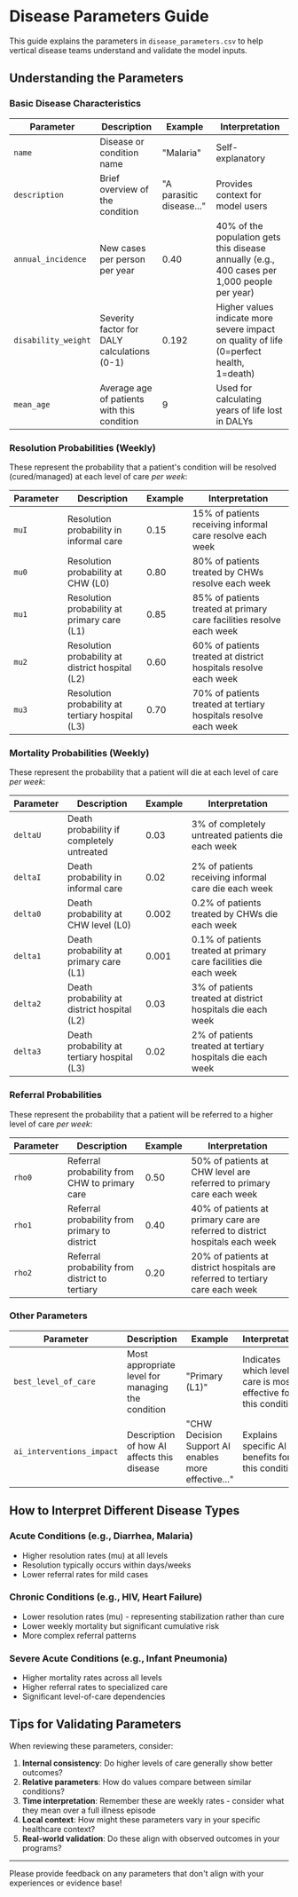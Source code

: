 # Disease Parameters Guide

This guide explains the parameters in `disease_parameters.csv` to help vertical disease teams understand and validate the model inputs.

## Understanding the Parameters

### Basic Disease Characteristics

| Parameter | Description | Example | Interpretation |
|-----------|-------------|---------|---------------|
| `name` | Disease or condition name | "Malaria" | Self-explanatory |
| `description` | Brief overview of the condition | "A parasitic disease..." | Provides context for model users |
| `annual_incidence` | New cases per person per year | 0.40 | 40% of the population gets this disease annually (e.g., 400 cases per 1,000 people per year) |
| `disability_weight` | Severity factor for DALY calculations (0-1) | 0.192 | Higher values indicate more severe impact on quality of life (0=perfect health, 1=death) |
| `mean_age` | Average age of patients with this condition | 9 | Used for calculating years of life lost in DALYs |

### Resolution Probabilities (Weekly)
These represent the probability that a patient's condition will be resolved (cured/managed) at each level of care *per week*:

| Parameter | Description | Example | Interpretation |
|-----------|-------------|---------|---------------|
| `muI` | Resolution probability in informal care | 0.15 | 15% of patients receiving informal care resolve each week |
| `mu0` | Resolution probability at CHW (L0) | 0.80 | 80% of patients treated by CHWs resolve each week |
| `mu1` | Resolution probability at primary care (L1) | 0.85 | 85% of patients treated at primary care facilities resolve each week |
| `mu2` | Resolution probability at district hospital (L2) | 0.60 | 60% of patients treated at district hospitals resolve each week |
| `mu3` | Resolution probability at tertiary hospital (L3) | 0.70 | 70% of patients treated at tertiary hospitals resolve each week |

### Mortality Probabilities (Weekly)
These represent the probability that a patient will die at each level of care *per week*:

| Parameter | Description | Example | Interpretation |
|-----------|-------------|---------|---------------|
| `deltaU` | Death probability if completely untreated | 0.03 | 3% of completely untreated patients die each week |
| `deltaI` | Death probability in informal care | 0.02 | 2% of patients receiving informal care die each week |
| `delta0` | Death probability at CHW level (L0) | 0.002 | 0.2% of patients treated by CHWs die each week |
| `delta1` | Death probability at primary care (L1) | 0.001 | 0.1% of patients treated at primary care facilities die each week |
| `delta2` | Death probability at district hospital (L2) | 0.03 | 3% of patients treated at district hospitals die each week |
| `delta3` | Death probability at tertiary hospital (L3) | 0.02 | 2% of patients treated at tertiary hospitals die each week |

### Referral Probabilities
These represent the probability that a patient will be referred to a higher level of care *per week*:

| Parameter | Description | Example | Interpretation |
|-----------|-------------|---------|---------------|
| `rho0` | Referral probability from CHW to primary care | 0.50 | 50% of patients at CHW level are referred to primary care each week |
| `rho1` | Referral probability from primary to district | 0.40 | 40% of patients at primary care are referred to district hospitals each week |
| `rho2` | Referral probability from district to tertiary | 0.20 | 20% of patients at district hospitals are referred to tertiary care each week |

### Other Parameters

| Parameter | Description | Example | Interpretation |
|-----------|-------------|---------|---------------|
| `best_level_of_care` | Most appropriate level for managing the condition | "Primary (L1)" | Indicates which level of care is most effective for this condition |
| `ai_interventions_impact` | Description of how AI affects this disease | "CHW Decision Support AI enables more effective..." | Explains specific AI benefits for this condition |

## How to Interpret Different Disease Types

### Acute Conditions (e.g., Diarrhea, Malaria)
* Higher resolution rates (mu) at all levels
* Resolution typically occurs within days/weeks
* Lower referral rates for mild cases

### Chronic Conditions (e.g., HIV, Heart Failure)
* Lower resolution rates (mu) - representing stabilization rather than cure
* Lower weekly mortality but significant cumulative risk
* More complex referral patterns

### Severe Acute Conditions (e.g., Infant Pneumonia)
* Higher mortality rates across all levels
* Higher referral rates to specialized care
* Significant level-of-care dependencies

## Tips for Validating Parameters

When reviewing these parameters, consider:

1. **Internal consistency**: Do higher levels of care generally show better outcomes?
2. **Relative parameters**: How do values compare between similar conditions?
3. **Time interpretation**: Remember these are weekly rates - consider what they mean over a full illness episode
4. **Local context**: How might these parameters vary in your specific healthcare context?
5. **Real-world validation**: Do these align with observed outcomes in your programs?

---

Please provide feedback on any parameters that don't align with your experiences or evidence base! 